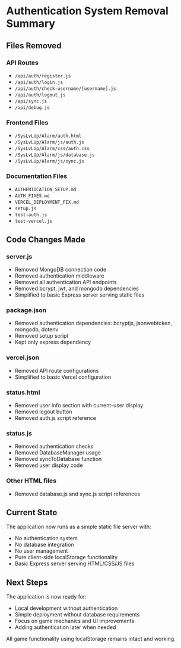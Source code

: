 # Authentication System Removal Summary

## Files Removed

### API Routes
- `/api/auth/register.js`
- `/api/auth/login.js`
- `/api/auth/check-username/[username].js`
- `/api/auth/logout.js`
- `/api/sync.js`
- `/api/debug.js`

### Frontend Files
- `/SysLvLUp/Alarm/auth.html`
- `/SysLvLUp/Alarm/js/auth.js`
- `/SysLvLUp/Alarm/css/auth.css`
- `/SysLvLUp/Alarm/js/database.js`
- `/SysLvLUp/Alarm/js/sync.js`

### Documentation Files
- `AUTHENTICATION_SETUP.md`
- `AUTH_FIXES.md`
- `VERCEL_DEPLOYMENT_FIX.md`
- `setup.js`
- `test-auth.js`
- `test-vercel.js`

## Code Changes Made

### server.js
- Removed MongoDB connection code
- Removed authentication middleware
- Removed all authentication API endpoints
- Removed bcrypt, jwt, and mongodb dependencies
- Simplified to basic Express server serving static files

### package.json
- Removed authentication dependencies: bcryptjs, jsonwebtoken, mongodb, dotenv
- Removed setup script
- Kept only express dependency

### vercel.json
- Removed API route configurations
- Simplified to basic Vercel configuration

### status.html
- Removed user info section with current-user display
- Removed logout button
- Removed auth.js script reference

### status.js
- Removed authentication checks
- Removed DatabaseManager usage
- Removed syncToDatabase function
- Removed user display code

### Other HTML files
- Removed database.js and sync.js script references

## Current State

The application now runs as a simple static file server with:
- No authentication system
- No database integration
- No user management
- Pure client-side localStorage functionality
- Basic Express server serving HTML/CSS/JS files

## Next Steps

The application is now ready for:
- Local development without authentication
- Simple deployment without database requirements
- Focus on game mechanics and UI improvements
- Adding authentication later when needed

All game functionality using localStorage remains intact and working.
